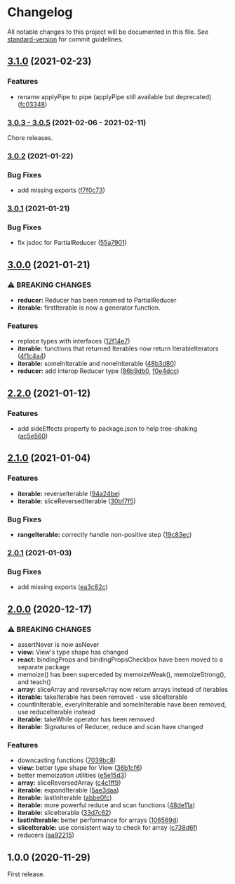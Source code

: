 # Changelog

All notable changes to this project will be documented in this file. See [standard-version](https://github.com/conventional-changelog/standard-version) for commit guidelines.

## [3.1.0](https://github.com/ivan7237d/antiutils/compare/v3.0.5...v3.1.0) (2021-02-23)


### Features

* rename applyPipe to pipe (applyPipe still available but deprecated) ([fc03348](https://github.com/ivan7237d/antiutils/commit/fc03348c271a6585b9fa8ff5ea492afe1e20a959))

### [3.0.3 - 3.0.5](https://github.com/ivan7237d/antiutils/compare/v3.0.2...v3.0.5) (2021-02-06 - 2021-02-11)

Chore releases.

### [3.0.2](https://github.com/ivan7237d/antiutils/compare/v3.0.1...v3.0.2) (2021-01-22)

### Bug Fixes

- add missing exports ([f7f0c73](https://github.com/ivan7237d/antiutils/commit/f7f0c73a53e7789019d3db0d13cc5a62501acc03))

### [3.0.1](https://github.com/ivan7237d/antiutils/compare/v3.0.0...v3.0.1) (2021-01-21)

### Bug Fixes

- fix jsdoc for PartialReducer ([55a7901](https://github.com/ivan7237d/antiutils/commit/55a790134619481536f0c23ee2dd172daee647b7))

## [3.0.0](https://github.com/ivan7237d/antiutils/compare/v2.2.0...v3.0.0) (2021-01-21)

### ⚠ BREAKING CHANGES

- **reducer:** Reducer has been renamed to PartialReducer
- **iterable:** firstIterable is now a generator function.

### Features

- replace types with interfaces ([12f14e7](https://github.com/ivan7237d/antiutils/commit/12f14e7490e2f653852622540dfbe3fdcb5ca9f5))
- **iterable:** functions that returned Iterables now return IterableIterators ([4f1c4a4](https://github.com/ivan7237d/antiutils/commit/4f1c4a49cf88447f21abdd2e2abaa29456b51771))
- **iterable:** someInIterable and noneInIterable ([48b3d80](https://github.com/ivan7237d/antiutils/commit/48b3d80032c08784b476a0a41a9ba3dea5aff687))
- **reducer:** add interop Reducer type ([86b9db0](https://github.com/ivan7237d/antiutils/commit/86b9db02d7fdf538c366566c088e49cf04095938), [f0e4dcc](https://github.com/ivan7237d/antiutils/commit/f0e4dcc5aba138a63dec0162a8bd905b33f77e17))

## [2.2.0](https://github.com/ivan7237d/antiutils/compare/v2.1.0...v2.2.0) (2021-01-12)

### Features

- add sideEffects property to package.json to help tree-shaking ([ac5e560](https://github.com/ivan7237d/antiutils/commit/ac5e5609c0b0444b128b636b02b9cd268a2f9a2d))

## [2.1.0](https://github.com/ivan7237d/antiutils/compare/v2.0.1...v2.1.0) (2021-01-04)

### Features

- **iterable:** reverseIterable ([94a24be](https://github.com/ivan7237d/antiutils/commit/94a24beb6716d438f5d6f7115f1e38fe035e4ee6))
- **iterable:** sliceReversedIterable ([30bf7f5](https://github.com/ivan7237d/antiutils/commit/30bf7f57d2061ecf026ae3609d5fd3895f28d4a7))

### Bug Fixes

- **rangeIterable:** correctly handle non-positive step ([19c83ec](https://github.com/ivan7237d/antiutils/commit/19c83ec74ab22e76b8c14265452870c7c2266dd9))

### [2.0.1](https://github.com/ivan7237d/antiutils/compare/v2.0.0...v2.0.1) (2021-01-03)

### Bug Fixes

- add missing exports ([ea3c82c](https://github.com/ivan7237d/antiutils/commit/ea3c82c53c90a0ade00d98c144dcb0f8efba4cca))

## [2.0.0](https://github.com/ivan7237d/antiutils/compare/v1.0.3...v2.0.0) (2020-12-17)

### ⚠ BREAKING CHANGES

- assertNever is now asNever
- **view:** View's type shape has changed
- **react:** bindingProps and bindingPropsCheckbox have been moved to a separate package
- memoize() has been superceded by memoizeWeak(), memoizeStrong(), and teach()
- **array:** sliceArray and reverseArray now return arrays instead of iterables
- **iterable:** takeIterable has been removed - use sliceIterable
- countInIterable, everyInIterable and someInIterable have been removed, use
  reduceIterable instead
- **iterable:** takeWhile operator has been removed
- **iterable:** Signatures of Reducer, reduce and scan have changed

### Features

- downcasting functions ([7039bc8](https://github.com/ivan7237d/antiutils/commit/7039bc8b9685159832127f73c93714a3309bf59f))
- **view:** better type shape for View ([36b1cf6](https://github.com/ivan7237d/antiutils/commit/36b1cf6908a92c7abc033daa801d72e57174dea7))
- better memoization utilities ([e5e15d3](https://github.com/ivan7237d/antiutils/commit/e5e15d3f22a1885699564d5279c1368781dd63b3))
- **array:** sliceReversedArray ([c4c1ff9](https://github.com/ivan7237d/antiutils/commit/c4c1ff9276b81578203f71180386342994c47f94))
- **iterable:** expandIterable ([5ae3daa](https://github.com/ivan7237d/antiutils/commit/5ae3daa954415fb7176ab2ab2081102c36cad298))
- **iterable:** lastInIterable ([abbe0fc](https://github.com/ivan7237d/antiutils/commit/abbe0fc305a7002098528eba61c40c91eeadfe8c))
- **iterable:** more powerful reduce and scan functions ([48de11a](https://github.com/ivan7237d/antiutils/commit/48de11a6c3eec35ed06e4ec3ffaf3e8db645f148))
- **iterable:** sliceIterable ([33d7c62](https://github.com/ivan7237d/antiutils/commit/33d7c625c6b17673b893286576a830000a9ff6d2))
- **lastInIterable:** better performance for arrays ([106569d](https://github.com/ivan7237d/antiutils/commit/106569d2f4277ebf4387919cabf64e5eb5823523))
- **sliceIterable:** use consistent way to check for array ([c738d6f](https://github.com/ivan7237d/antiutils/commit/c738d6f474cd727c98d1147d17b87ecb9ef2f193))
- reducers ([aa92215](https://github.com/ivan7237d/antiutils/commit/aa92215aebb985ce3cc06609ecb2b7db27fec38e))

## 1.0.0 (2020-11-29)

First release.
